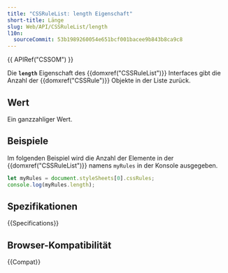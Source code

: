 ```yaml
---
title: "CSSRuleList: length Eigenschaft"
short-title: Länge
slug: Web/API/CSSRuleList/length
l10n:
  sourceCommit: 53b1989260054e651bcf001bacee9b843b8ca9c8
---
```


{{ APIRef("CSSOM") }}

Die **`length`** Eigenschaft des {{domxref("CSSRuleList")}} Interfaces gibt die Anzahl der {{domxref("CSSRule")}} Objekte in der Liste zurück.

## Wert

Ein ganzzahliger Wert.

## Beispiele

Im folgenden Beispiel wird die Anzahl der Elemente in der {{domxref("CSSRuleList")}} namens `myRules` in der Konsole ausgegeben.

```js
let myRules = document.styleSheets[0].cssRules;
console.log(myRules.length);
```

## Spezifikationen

{{Specifications}}

## Browser-Kompatibilität

{{Compat}}
